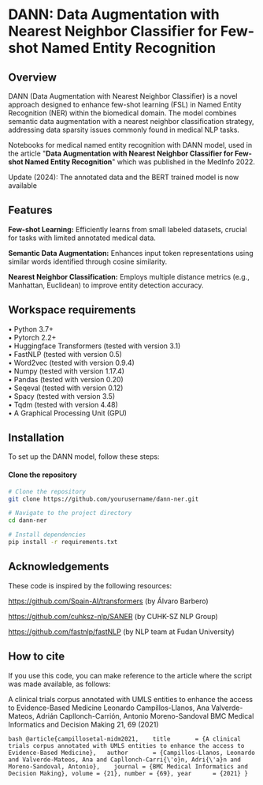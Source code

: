 # DANN: Data Augmentation with Nearest Neighbor Classifier for Few-shot Named Entity Recognition

## Overview

DANN (Data Augmentation with Nearest Neighbor Classifier) is a novel approach designed to enhance few-shot learning (FSL) in Named Entity Recognition (NER) within the biomedical domain. The model combines semantic data augmentation with a nearest neighbor classification strategy, addressing data sparsity issues commonly found in medical NLP tasks.

Notebooks for medical named entity recognition with DANN model, used in the article "**Data Augmentation with Nearest Neighbor Classifier for Few-shot Named Entity Recognition**" which was published in the MedInfo 2022.

Update (2024): The annotated data and the BERT trained model is now available

## Features

**Few-shot Learning:** Efficiently learns from small labeled datasets, crucial for tasks with limited annotated medical data.

**Semantic Data Augmentation:** Enhances input token representations using similar words identified through cosine similarity.

**Nearest Neighbor Classification:** Employs multiple distance metrics (e.g., Manhattan, Euclidean) to improve entity detection accuracy.

## Workspace requirements

• Python 3.7+  
• Pytorch 2.2+  
• Huggingface Transformers (tested with version 3.1)  
• FastNLP (tested with version 0.5)  
• Word2vec (tested with version 0.9.4)  
• Numpy (tested with version 1.17.4)  
• Pandas (tested with version 0.20)  
• Seqeval (tested with version 0.12)  
• Spacy (tested with version 3.5)  
• Tqdm (tested with version 4.48)  
• A Graphical Processing Unit (GPU)

## Installation

To set up the DANN model, follow these steps:
#### Clone the repository
```bash
# Clone the repository
git clone https://github.com/yourusername/dann-ner.git

# Navigate to the project directory
cd dann-ner

# Install dependencies
pip install -r requirements.txt
```
## Acknowledgements

These code is inspired by the following resources:

https://github.com/Spain-AI/transformers (by Álvaro Barbero)

https://github.com/cuhksz-nlp/SANER (by CUHK-SZ NLP Group)

https://github.com/fastnlp/fastNLP (by NLP team at Fudan University)

## How to cite

If you use this code, you can make reference to the article where the script was made available, as follows:

A clinical trials corpus annotated with UMLS entities to enhance the access to Evidence-Based Medicine
Leonardo Campillos-Llanos, Ana Valverde-Mateos, Adrián Capllonch-Carrión, Antonio Moreno-Sandoval
BMC Medical Informatics and Decision Making 21, 69 (2021)

``bash
@article{campillosetal-midm2021,   
title       = {A clinical trials corpus annotated with UMLS entities to enhance the access to Evidence-Based Medicine},  
author       = {Campillos-Llanos, Leonardo and Valverde-Mateos, Ana and Capllonch-Carri{\'o}n, Adri{\'a}n and Moreno-Sandoval, Antonio},   
journal = {BMC Medical Informatics and Decision Making},
volume = {21},
number = {69},
year      = {2021}
}
``


